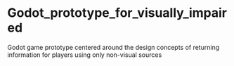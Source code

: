 # Godot_prototype_for_visually_impaired
Godot game prototype centered around the design concepts of returning information for players using only non-visual sources
